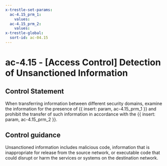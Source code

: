 ```yaml
---
x-trestle-set-params:
  ac-4.15_prm_1:
    values:
  ac-4.15_prm_2:
    values:
x-trestle-global:
  sort-id: ac-04.15
---
```


# ac-4.15 - \[Access Control\] Detection of Unsanctioned Information

## Control Statement

When transferring information between different security domains, examine the information for the presence of {{ insert: param, ac-4.15_prm_1 }} and prohibit the transfer of such information in accordance with the {{ insert: param, ac-4.15_prm_2 }}.

## Control guidance

Unsanctioned information includes malicious code, information that is inappropriate for release from the source network, or executable code that could disrupt or harm the services or systems on the destination network.
